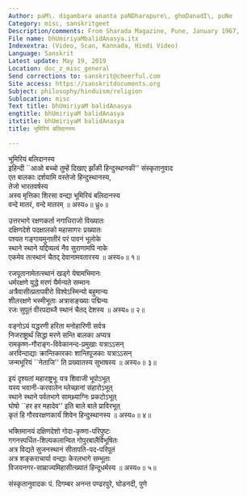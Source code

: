 ```yaml
---
Author: paM\. digambara ananta paNDharapure\, ghoDanadI\, puNe
Category: misc, sanskritgeet
Description/comments: From Sharada Magazine, Pune, January 1967,
File name: bhUmiriyaMbalidAnasya.itx
Indexextra: (Video, Scan, Kannada, Hindi Video)
Language: Sanskrit
Latest update: May 19, 2019
Location: doc_z_misc_general
Send corrections to: sanskrit@cheerful.com
Site access: https://sanskritdocuments.org
Subject: philosophy/hinduism/religion
Sublocation: misc
Text title: bhUmiriyaM balidAnasya
engtitle: bhUmiriyaM balidAnasya
itxtitle: bhUmiriyaM balidAnasya
title: भूमिरियं बलिदानस्य

---
```

  
 भूमिरियं बलिदानस्य   
इहिन्दी ``आओ बच्चो तुम्हें दिखाए झाँकी हिन्दुस्थानकी'' संस्कृतानुवाद  
एत बालकाः दर्शयामि वस्तेजो हिन्दुस्थानस्य,  
तेजो भारतवर्षस्य  
अस्य मृत्तिका शिरसा वन्द्या भूमिरियं बलिदानस्य  
वन्दे मातरं, वन्दे मातरम् ॥ अस्य०॥ ध्रु०॥  
  
उत्तरभागे रक्षणकर्ता नगाधिराजो विख्यातः  
दक्षिणदेशे पदक्षालको महासागरः प्रख्यातः  
पश्यत गङ्गायमुनातीरं परं पावनं भूलोके  
स्थाने स्थाने यद्दिव्यत्वं नैव सुराणामपि नाके  
एकमेव तत्स्थानं चैतद् देवानामवतारस्य ॥ अस्य०॥ १॥  
  
रजपूतानामेतत्स्थानं खड्गे येषामभिमानः  
धर्मरक्षणे युद्धे मरणं यैर्मन्यते सम्मानः  
अत्रैवासीत्प्रतापवीरो विश्वेऽस्मिन्यो बहुमान्यः  
शीलरक्षणे भस्मीभूताः अत्रासङ्ख्याः पद्मिन्यः  
रजः सुपूतं वीरपदाब्जै स्थानं चैतद् देशस्य ॥ अस्य०॥ २॥  
  
वङ्गोऽयं यद्धरणी हरिता मनोहारिणी सर्वत्र  
निजराष्ट्रार्थं सिद्धा मरणे सन्ति बालका अप्यत्र  
रामकृष्ण-गौराङ्ग-विवेकानन्द-प्रमुखाः यत्राऽऽसन्  
अरविन्दाद्याः क्रान्तिकारकाः शान्तिपूजकाः यत्राऽऽसन्  
जन्मभूरियं ``नेताजि'' ति प्रख्यातस्य सुभाषस्य ॥ अस्य०॥ ३॥  
  
इयं दृश्यतां महाराष्ट्रभूः यत्र शिवाजी भूपोऽभूत्  
यस्य भवानी-करवालेन म्लेच्छानां संहारोऽभूत्  
स्थाने स्थाने पर्वतभागे सामथ्र्याग्निः प्रकटोऽभूत्  
घोषो ``हर हर महादेव'' इति बाले बाले प्राविरभूत्  
कृतं हि गौरवरक्षणकार्यं शिवेन हिन्दुस्थानस्य ॥ अस्य०॥ ४॥  
  
भक्तिमानयं दक्षिणदेशो गोदा-कृष्णा-परिपुष्टः  
गगनस्पर्धित-शिल्पकलान्वित गोपुरबालैर्विभूषितः  
अत्र विद्यते सुजनस्थानं सीतापति-पद-परिपूतं  
अत्र शङ्कराचार्या वन्द्याः केरलभागे सम्भूताः  
विजयनगर-साम्राज्यमिहासीत्ख्यातं हिन्दूधर्मस्य ॥ अस्य०॥ ५॥  
  
संस्कृतानुवादकः पं. दिगम्बर अनन्त पण्ढरपुरे, घोडनदी, पुणे  
  
  
